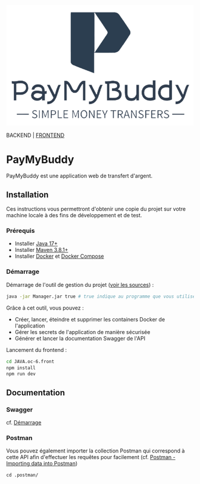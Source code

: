 ![Logo.png](.readme%2FLogo.png)

BACKEND | <a target="_blank" href="https://github.com/NextSap/java.oc-6.front">FRONTEND</a>

# PayMyBuddy
PayMyBuddy est une application web de transfert d'argent.

## Installation

Ces instructions vous permettront d'obtenir une copie du projet sur votre machine locale à des fins de développement et
de test.

### Prérequis

* Installer <a target="_blank" href="https://www.oracle.com/java/technologies/javase/jdk17-archive-downloads.html">Java
  17+</a>
* Installer <a target="_blank" href="https://maven.apache.org/download.cgi">Maven 3.8.1+</a>
* Installer <a target="_blank" href="https://docs.docker.com/get-docker/">Docker</a>
  et <a target="_blank" href="https://docs.docker.com/compose/install/">Docker Compose</a>

### <p id="starting">Démarrage</p>
Démarrage de l'outil de gestion du projet (<a href="https://github.com/NextSap/ProjectManager/tree/java.oc-6">voir les sources</a>) :

```bash
java -jar Manager.jar true # true indique au programme que vous utilisez une machine Windows, ne mettez aucun argument si vous utilisez une machine MacOS ou Linux
```
Grâce à cet outil, vous pouvez :
- Créer, lancer, éteindre et supprimer les containers Docker de l'application
- Gérer les secrets de l'application de manière sécurisée
- Générer et lancer la documentation Swagger de l'API

Lancement du frontend :  
```bash
cd JAVA.oc-6.front
npm install
npm run dev
```

## Documentation

### Swagger

cf. <a href="#starting">Démarrage</a>

### Postman

Vous pouvez également importer la collection Postman qui correspond à cette API afin d'effectuer les requêtes pour facilement (cf. <a target="_blank" href="https://learning.postman.com/docs/getting-started/importing-and-exporting-data/#importing-data-into-postman">Postman - Importing data into Postman</a>)
```
cd .postman/
```